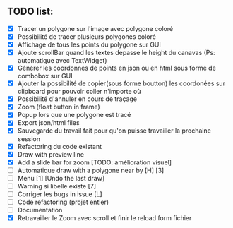 ## TODO list:
- [x] Tracer un polygone sur l'image avec polygone coloré
- [x] Possibilité de tracer plusieurs polygones coloré
- [x] Affichage de tous les points du polygone sur GUI
- [x] Ajoute scrollBar quand les textes depasse le height du canavas (Ps: automatique avec TextWidget)
- [x] Générer les coordonnes de points en json ou en html sous forme de combobox sur GUI
- [x] Ajouter la possibilité de copier(sous forme boutton) les coordonées sur clipboard pour pouvoir coller n'importe où
- [x] Possibilité d'annuler en cours de traçage
- [x] Zoom (float button in frame)
- [x] Popup lors que une polygone est tracé
- [x] Export json/html files
- [x] Sauvegarde du travail fait pour qu'on puisse travailler la prochaine session
- [x] Refactoring du code existant
- [x] Draw with preview line
- [x] Add a slide bar for zoom [TODO: amélioration visuel]
- [ ] Automatique draw with a polygone near by [H] [3]
- [ ] Menu [1] [Undo the last draw]
- [ ] Warning si libelle existe [7]
- [ ] Corriger les bugs in issue [L]
- [ ] Code refactoring (projet entier)
- [ ] Documentation
- [x] Retravailler le Zoom avec scroll et finir le reload form fichier